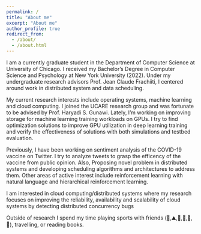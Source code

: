 ```yaml
---
permalink: /
title: "About me"
excerpt: "About me"
author_profile: true
redirect_from: 
  - /about/
  - /about.html
---
```


I am a currently graduate student in the Department of Computer Science at University of Chicago. I received my Bachelor’s Degree in Computer Science and Psychology at New York University (2022). Under my undergraduate research advisors Prof. Jean Claude Frachiiti, I centered around work in distributed system and data scheduling.

My current research interests include operating systems, machine learning and cloud computing. I joined the UCARE research group and was fortunate to be advised by Prof. Haryadi S. Gunawi. Lately, I’m working on improving storage for machine learning training workloads on GPUs. I try to find optimization solutions to improve GPU utilization in deep learning training and verify the effectiveness of solutions with both simulations and testbed evaluation. 

Previously, I have been working on sentiment analysis of the COVID-19 vaccine on Twitter. I try to analyze tweets to grasp the efficency of the vaccine from public opinion. Also, Proposing novel problem in distributed systems and developing scheduling algorithms and architectures to address them. Other areas of active interest include reinforcement learning with natural language and hierarchical reinforcement learning.

I am interested in cloud computing/distributed systems where my research focuses on improving the reliability, availability and scalability of cloud systems by detecting distributed concurrency bugs

Outside of research I spend my time playing sports with friends (🎿,⛰️,🏸,🏀,🏐,🏃), travelling, or reading books.
